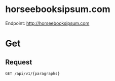 # horseebooksipsum.com

Endpoint: http://horseebooksipsum.com

# Get

## Request
````
GET /api/v1/{paragraphs}
````
